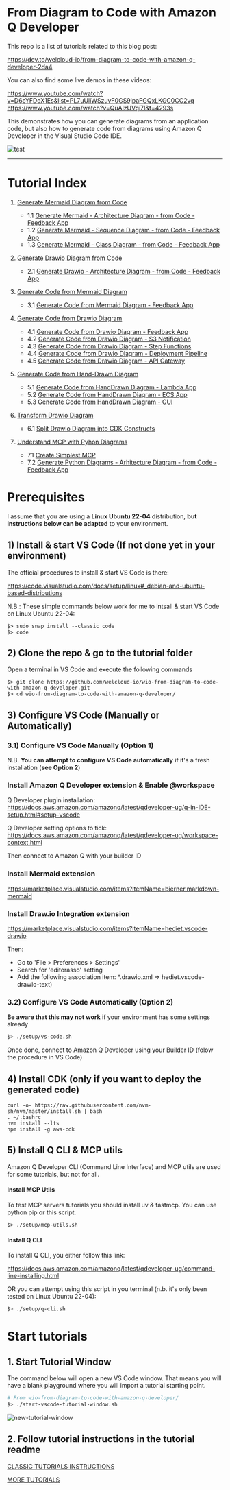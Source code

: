 # **From Diagram to Code with Amazon Q Developer**

This repo is a list of tutorials related to this blog post:

https://dev.to/welcloud-io/from-diagram-to-code-with-amazon-q-developer-2da4

You can also find some live demos in these videos:

https://www.youtube.com/watch?v=D6cYFDoX1Es&list=PL7uUliWSzuvF0GS9jpaFGQxLKGC0CC2vq
https://www.youtube.com/watch?v=QuAlzUVqi7I&t=4293s

This demonstrates how you can generate diagrams from an application code, but also how to generate code from diagrams using Amazon Q Developer in the Visual Studio Code IDE.

![test](./_playground/screenshots/vscode-bigpicture.png)

---

# Tutorial Index

1. [Generate Mermaid Diagram from Code](_playground/TUTORIALS.md#1-generate-mermaid-diagram-from-code)

    - 1.1 [Generate Mermaid - Architecture Diagram - from Code - Feedback App](_playground/TUTORIALS.md#11-generate-mermaid---architecture-diagram---from-code---feedback-app)
    - 1.2 [Generate Mermaid - Sequence Diagram - from Code - Feedback App](_playground/TUTORIALS.md#12-generate-mermaid---sequence-diagram---from-code---feedback-app)
    - 1.3 [Generate Mermaid - Class Diagram - from Code - Feedback App](_playground/TUTORIALS.md#13-generate-mermaid---class-diagram---from-code---feedback-app)

2. [Generate Drawio Diagram from Code](_playground/TUTORIALS.md#2-generate-drawio-diagram-from-code)

    - 2.1 [Generate Drawio - Architecture Diagram - from Code - Feedback App](_playground/TUTORIALS.md#21-generate-drawio---architecture-diagram---from-code---feedback-app)

3. [Generate Code from Mermaid Diagram](_playground/TUTORIALS.md#3-generate-code-from-mermaid-diagram)

    - 3.1 [Generate Code from Mermaid Diagram - Feedback App](_playground/TUTORIALS.md#31-generate-code-from-mermaid-diagram---feedback-app)

4. [Generate Code from Drawio Diagram](_playground/TUTORIALS.md#4-generate-code-from-drawio-diagram)

    - 4.1 [Generate Code from Drawio Diagram - Feedback App](_playground/TUTORIALS.md#41-generate-code-from-drawio-diagram---feedback-app)
    - 4.2 [Generate Code from Drawio Diagram - S3 Notification](_playground/TUTORIALS.md#42-generate-code-from-drawio-diagram---s3-notification)
    - 4.3 [Generate Code from Drawio Diagram - Step Functions](_playground/TUTORIALS.md#43-generate-code-from-drawio-diagram---step-functions)
    - 4.4 [Generate Code from Drawio Diagram - Deployment Pipeline](_playground/TUTORIALS.md#44-generate-code-from-drawio-diagram---deployment-pipeline)
    - 4.5 [Generate Code from Drawio Diagram - API Gateway](_playground/TUTORIALS.md#45-generate-code-from-drawio-diagram---api-gateway)

5. [Generate Code from Hand-Drawn Diagram](_playground/TUTORIALS.md#5-generate-code-from-hand-drawn-diagram)

    - 5.1 [Generate Code from HandDrawn Diagram - Lambda App](_playground/TUTORIALS.md#51-generate-code-from-handdrawn-diagram---lambda-app)
    - 5.2 [Generate Code from HandDrawn Diagram - ECS App](_playground/TUTORIALS.md#52-generate-code-from-handdrawn-diagram---ecs-app)
    - 5.3 [Generate Code from HandDrawn Diagram - GUI](_playground/TUTORIALS.md#53-generate-code-from-handdrawn-diagram---gui)

6. [Transform Drawio Diagram](_playground/TUTORIALS.md#6-transform-drawio-diagram)

    - 6.1 [Split Drawio Diagram into CDK Constructs](_playground/TUTORIALS.md#61-split-drawio-diagram-into-cdk-constructs)

7. [Understand MCP with Pyhon Diagrams](_playground/TUTORIALS.md#7-understand-mcp-with-pyhon-diagrams)

    - 7.1 [Create Simplest MCP](_playground/TUTORIALS.md#71-create-simplest-mcp)
    - 7.2 [Generate Python Diagrams - Arhitecture Diagram - from Code - Feedback App](_playground/TUTORIALS.md#72-generate-python-diagrams---arhitecture-diagram---from-code---feedback-app)


# Prerequisites

I assume that you are using a **Linux Ubuntu 22-04** distribution, **but instructions below can be adapted** to your environment.

## 1) Install & start VS Code (If not done yet in your environment)

The official procedures to install & start VS Code is there:

https://code.visualstudio.com/docs/setup/linux#_debian-and-ubuntu-based-distributions

N.B.: These simple commands below work for me to intsall & start VS Code on Linux Ubuntu 22-04:

```
$> sudo snap install --classic code
$> code
```

## 2) Clone the repo & go to the tutorial folder

Open a terminal in VS Code and execute the following commands

```
$> git clone https://github.com/welcloud-io/wio-from-diagram-to-code-with-amazon-q-developer.git
$> cd wio-from-diagram-to-code-with-amazon-q-developer/
```

## 3) Configure VS Code (Manually or Automatically)

### 3.1) Configure VS Code Manually (Option 1)

N.B.
**You can attempt to configure VS Code automatically**
if it's a fresh installation (**see Option 2**)

### Install Amazon Q Developer extension & Enable @workspace

Q Developer plugin installation:
https://docs.aws.amazon.com/amazonq/latest/qdeveloper-ug/q-in-IDE-setup.html#setup-vscode

Q Developer setting options to tick: https://docs.aws.amazon.com/amazonq/latest/qdeveloper-ug/workspace-context.html

Then connect to Amazon Q with your builder ID

### Install Mermaid extension

https://marketplace.visualstudio.com/items?itemName=bierner.markdown-mermaid

### Install Draw.io Integration extension

https://marketplace.visualstudio.com/items?itemName=hediet.vscode-drawio

Then:
- Go to 'File > Preferences > Settings' 
- Search for 'editorasso' setting 
- Add the following association item: *.drawio.xml => hediet.vscode-drawio-text)

### 3.2) Configure VS Code Automatically (Option 2)

**Be aware that this may not work** if your environment has some settings already

```bash
$> ./setup/vs-code.sh
```

Once done, connect to Amazon Q Developer using your Builder ID (folow the procedure in VS Code)

## 4) Install CDK (only if you want to deploy the generated code)

```
curl -o- https://raw.githubusercontent.com/nvm-sh/nvm/master/install.sh | bash
. ~/.bashrc 
nvm install --lts
npm install -g aws-cdk
```

## 5) Install Q CLI & MCP utils

Amazon Q Developer CLI (Command Line Interface) and MCP utils are used for some tutorials, but not for all.

#### Install MCP Utils
To test MCP servers tutorials you should install uv & fastmcp.
You can use python pip or this script.

```
$> ./setup/mcp-utils.sh
```

#### Install Q CLI

To install Q CLI, you either follow this link:

https://docs.aws.amazon.com/amazonq/latest/qdeveloper-ug/command-line-installing.html

OR you can attempt using this script in you terminal (n.b. it's only been tested on Linux Ubuntu 22-04):

```bash
$> ./setup/q-cli.sh
```

# Start tutorials

## 1. Start Tutorial Window

The command below will open a new VS Code window. 
That means you will have a blank playground where you will import a tutorial starting point.

```bash
# From wio-from-diagram-to-code-with-amazon-q-developer/
$> ./start-vscode-tutorial-window.sh
```

![new-tutorial-window](./_playground/screenshots/create-new-tutorial-window.png)

## 2. Follow tutorial instructions in the tutorial readme

[CLASSIC TUTORIALS INSTRUCTIONS](_playground/README.md)

[MORE TUTORIALS](_playground/README-More.md)
